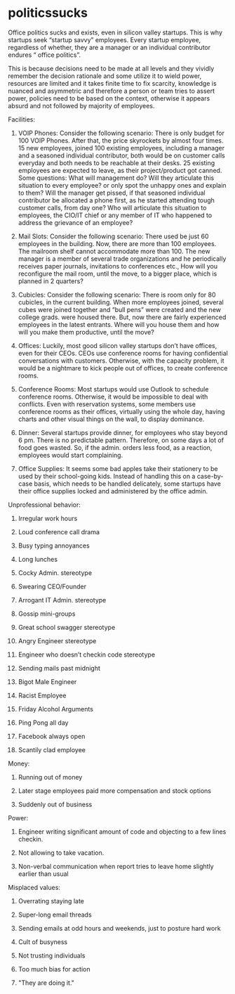 # politicssucks
Office politics sucks and exists, even in silicon valley startups. This is why startups seek “startup savvy” employees.
Every startup employee, regardless of whether, they are a manager or an individual contributor endures “ office politics”. 

This is because decisions need to be made at all levels and they vividly remember the decision rationale and some utilize it to wield power, resources are limited and it takes finite time to fix scarcity, knowledge is nuanced and asymmetric and therefore a person or team tries to assert power, policies need to be based on the context, otherwise it appears absurd and not followed by majority of employees.

Facilities:
1) VOIP Phones: Consider the following scenario: There is only budget for 100 VOIP Phones. After that, the price skyrockets by almost four times. 15 new employees, joined 100 existing employees, including a manager and a seasoned individual contributor, both would be on customer calls everyday and both needs to be reachable at their desks. 25 existing employees are expected to leave, as their project/product got canned. 
Some questions:
What will management do? Will they articulate this situation to every employee?  or only spot the unhappy ones and explain to them? Will the manager get pissed, if that seasoned individual contributor be allocated a phone first, as he started attending tough customer calls, from day one? Who will articulate this situation to employees, the CIO/IT chief or any member of IT who happened to address the grievance of an employee?

2) Mail Slots: Consider the following scenario: There used be just 60 employees in the building. Now, there are more than 100 employees. The mailroom shelf cannot accommodate more than 100. The new manager is a member of several trade organizations and he periodically receives paper journals, invitations to conferences etc., How will you reconfigure the mail room, until the move, to a bigger place, which is planned in 2 quarters?

3) Cubicles: Consider the following scenario: There is room only for 80 cubicles, in the current building.  When more employees joined, several cubes were joined together and “bull pens” were created and the new college grads. were housed there. But, now there are fairly experienced employees in the latest entrants.  Where will you house them and how will you make them productive, until the move?

4) Offices: Luckily, most good silicon valley startups don’t have offices, even for their CEOs. CEOs use conference rooms for having confidential conversations with customers. Otherwise, with the capacity problem, it would be a nightmare to kick people out of offices, to create conference rooms.

5) Conference Rooms: Most startups would use Outlook to schedule conference rooms. Otherwise, it would be impossible to deal with conflicts. Even with reservation systems, some members use conference rooms as their offices, virtually using the whole day, having charts and other visual things on the wall, to display dominance.

6) Dinner: Several startups provide dinner, for employees who stay beyond 6 pm.  There is no predictable pattern. Therefore, on some days a lot of food goes wasted. So, if the admin. orders less food, as a reaction, employees would start complaining.

7) Office Supplies: It seems some bad apples take their stationery to be used by their school-going kids. Instead of handling this on a case-by-case basis, which needs to be handled delicately, some startups have their office supplies locked and administered by the office admin.

Unprofessional behavior:

1) Irregular work hours

2) Loud conference call drama

3) Busy typing annoyances

4) Long lunches

5) Cocky Admin. stereotype

6) Swearing CEO/Founder

7) Arrogant IT Admin. stereotype

8) Gossip mini-groups

9) Great school swagger stereotype

10) Angry Engineer stereotype

11) Engineer who doesn’t checkin code stereotype

12) Sending mails past midnight

13) Bigot Male Engineer

14) Racist Employee

15) Friday Alcohol Arguments

16) Ping Pong all day

17) Facebook always open

18) Scantily clad employee

Money:

1) Running out of money

2) Later stage employees paid more compensation and stock options

3) Suddenly out of business

Power:

1) Engineer writing significant amount of code and objecting to a few lines checkin.

2) Not allowing to take vacation.

3) Non-verbal communication when report tries to leave home slightly earlier than usual

Misplaced values:

1) Overrating staying late

2) Super-long email threads

3) Sending emails at odd hours and weekends, just to posture hard work

4) Cult of busyness

5) Not trusting individuals

6) Too much bias for action

7) "They are doing it."
